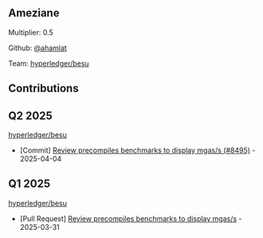 
## Ameziane
Multiplier: 0.5

Github: [@ahamlat](https://github.com/ahamlat)

Team: [hyperledger/besu](https://github.com/hyperledger/besu/pulls?q=author%3Aahamlat)

## Contributions

## Q2 2025


[hyperledger/besu](https://github.com/hyperledger/besu)
* [Commit] [Review precompiles benchmarks to display mgas/s (#8495)](https://github.com/hyperledger/besu/commit/506a32ce7dc1a9ac64ae2083f43498c2bb867eb7) - 2025-04-04
## Q1 2025

[hyperledger/besu](https://github.com/hyperledger/besu)
* [Pull Request] [Review precompiles benchmarks to display mgas/s](https://github.com/hyperledger/besu/pull/8495) - 2025-03-31
